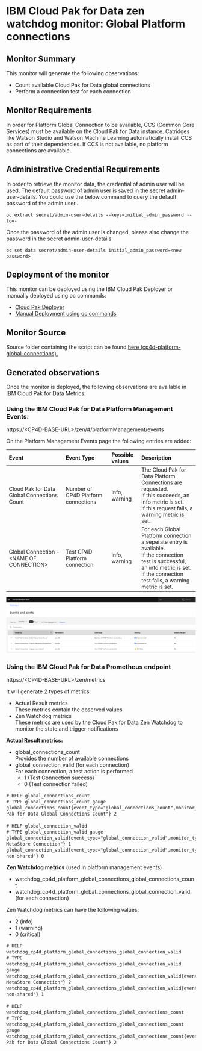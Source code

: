 # IBM Cloud Pak for Data zen watchdog monitor: Global Platform connections

## Monitor Summary

This monitor will generate the following observations:  
- Count available Cloud Pak for Data global connections  
- Perform a connection test for each connection

## Monitor Requirements
In order for Platform Global Connection to be available, CCS (Common Core Services) must be available on the Cloud Pak for Data instance. Catridges like Watson Studio and Watson Machine Learning automatically install CCS as part of their dependencies. If CCS is not available, no platform connections are available. 

## Administrative Credential Requirements

In order to retrieve the monitor data, the credential of admin user will be used. The default password of admin user is saved in the secret admin-user-details. You could use the below command to query the default password of the admin user..
```
oc extract secret/admin-user-details --keys=initial_admin_password --to=-
```
Once the password of the admin user is changed, please also change the password in the secret admin-user-details. 
```
oc set data secret/admin-user-details initial_admin_password=<new password>
```

## Deployment of the monitor

This monitor can be deployed using the IBM Cloud Pak Deployer or manually deployed using oc commands:
- [Cloud Pak Deployer](cp4d-platform-global-connections_cloud-pak-deployer.md) 
- [Manual Deployment using oc commands](cp4d-platform-global-connections_manual.md)

## Monitor Source

Source folder containing the script can be found  [here (cp4d-platform-global-connections).](/cp4d-platform-global-connections) 

## Generated observations
Once the monitor is deployed, the following observations are available in IBM Cloud Pak for Data Metrics:

### Using the IBM Cloud Pak for Data Platform Management Events: 
https://&lt;CP4D-BASE-URL&gt;/zen/#/platformManagement/events

On the Platform Management Events page the following entries are added:

| Event   | Event Type      | Possible values | Description |
|:----------|:-------------|:------|:----------|
| Cloud Pak for Data Global Connections Count |Number of CP4D Platform connections |info, warning | The Cloud Pak for Data Platform Connections are requested.<br> If this succeeds, an info metric is set.<br> If this request fails, a warning metric is set. |
| Global Connection - &lt;NAME OF CONNECTION&gt; |Test CP4D Platform connection   |info, warning | For each Global Platform connection a seperate entry is available.<br> If the connection test is successful, an info metric is set.<br> If the connection test fails, a warning metric is set. |

![Overview Events and Alerts](cp4d_events.png?raw=true "Overview Events and Alerts")

### Using the IBM Cloud Pak for Data Prometheus endpoint
https://&lt;CP4D-BASE-URL&gt;/zen/metrics

It will generate 2 types of metrics:
- Actual Result metrics  
  These metrics contain the observed values
- Zen Watchdog metrics  
  These metrics are used by the Cloud Pak for Data Zen Watchdog to monitor the state and trigger notifications

**Actual Result metrics:**
- global_connections_count<br>
  Provides the number of available connections
- global_connection_valid (for each connection)<br>
  For each connection, a test action is performed
    - 1 (Test Connection success)
    - 0 (Test connection failed)

```
# HELP global_connections_count 
# TYPE global_connections_count gauge
global_connections_count{event_type="global_connections_count",monitor_type="cp4d_platform_global_connections",reference="Cloud Pak for Data Global Connections Count"} 2

# HELP global_connection_valid 
# TYPE global_connection_valid gauge
global_connection_valid{event_type="global_connection_valid",monitor_type="cp4d_platform_global_connections",reference="Cognos MetaStore Connection"} 1
global_connection_valid{event_type="global_connection_valid",monitor_type="cp4d_platform_global_connections",reference="Cognos non-shared"} 0
```

**Zen Watchdog metrics** (used in platform management events)
- watchdog_cp4d_platform_global_connections_global_connections_count
- watchdog_cp4d_platform_global_connections_global_connection_valid (for each connection)
  
Zen Watchdog metrics can have the following values:
- 2 (info)
- 1 (warning)
- 0 (critical)

```
# HELP watchdog_cp4d_platform_global_connections_global_connection_valid 
# TYPE watchdog_cp4d_platform_global_connections_global_connection_valid gauge
watchdog_cp4d_platform_global_connections_global_connection_valid{event_type="global_connection_valid",monitor_type="cp4d_platform_global_connections",reference="Cognos MetaStore Connection"} 2
watchdog_cp4d_platform_global_connections_global_connection_valid{event_type="global_connection_valid",monitor_type="cp4d_platform_global_connections",reference="Cognos non-shared"} 1

# HELP watchdog_cp4d_platform_global_connections_global_connections_count 
# TYPE watchdog_cp4d_platform_global_connections_global_connections_count gauge
watchdog_cp4d_platform_global_connections_global_connections_count{event_type="global_connections_count",monitor_type="cp4d_platform_global_connections",reference="Cloud Pak for Data Global Connections Count"} 2
```

